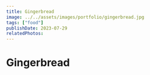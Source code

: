 ```yaml
---
title: Gingerbread
image: ../../assets/images/portfolio/gingerbread.jpg
tags: ["food"]
publishDate: 2023-07-29
relatedPhotos:
---
```

# Gingerbread
